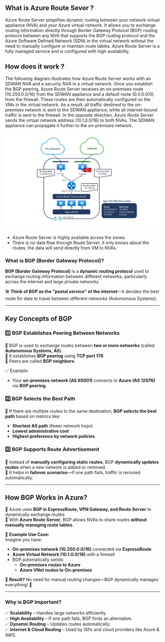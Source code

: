 ## What is Azure Route Sever ?

Azure Route Server simplifies dynamic routing between your network virtual appliance (NVA) and your Azure virtual network. It allows you to exchange routing information directly through Border Gateway Protocol (BGP) routing protocol between any NVA that supports the BGP routing protocol and the Azure Software Defined Network (SDN) in the virtual network without the need to manually configure or maintain route tables. Azure Route Server is a fully managed service and is configured with high availability.

## How does it work ?

The following diagram illustrates how Azure Route Server works with an SDWAN NVA and a security NVA in a virtual network. Once you establish the BGP peering, Azure Route Server receives an on-premises route (10.250.0.0/16) from the SDWAN appliance and a default route (0.0.0.0/0) from the firewall. These routes are then automatically configured on the VMs in the virtual network. As a result, all traffic destined to the on-premises network is sent to the SDWAN appliance, while all internet-bound traffic is sent to the firewall. In the opposite direction, Azure Route Server sends the virtual network address (10.1.0.0/16) to both NVAs. The SDWAN appliance can propagate it further to the on-premises network.

![Image Missing](./Images/route-server-overview.png)

- Azure Route Server is highly available across the zones.
- There is no data flow thorugh Route Server, it only knows about the routes, the data will send directly from VM to NVAs.

### **What is BGP (Border Gateway Protocol)?**

**BGP (Border Gateway Protocol)** is a **dynamic routing protocol** used to exchange routing information between different networks, particularly across the internet and large private networks.

🛠 **Think of BGP as the "postal service" of the internet**—it decides the best route for data to travel between different networks (Autonomous Systems).

---

## **Key Concepts of BGP**

### **1️⃣ BGP Establishes Peering Between Networks**

🔹 BGP is used to exchange routes between **two or more networks** (called **Autonomous Systems, AS**).  
🔹 It establishes **BGP peering** using **TCP port 179**.  
🔹 Peers are called **BGP neighbors**.

✅ Example:

- Your **on-premises network (AS 65001)** connects to **Azure (AS 12076)** via **BGP peering**.

### **2️⃣ BGP Selects the Best Path**

🔹 If there are multiple routes to the same destination, **BGP selects the best path** based on metrics like:

- **Shortest AS path** (fewer network hops)
- **Lowest administrative cost**
- **Highest preference by network policies**

### **3️⃣ BGP Supports Route Advertisement**

🔹 Instead of **manually configuring static routes**, BGP **dynamically updates routes** when a new network is added or removed.  
🔹 It helps in **failover scenarios**—if one path fails, traffic is rerouted automatically.

---

## **How BGP Works in Azure?**

🔹 Azure uses **BGP in ExpressRoute, VPN Gateway, and Route Server** to dynamically exchange routes.  
🔹 With **Azure Route Server**, BGP allows NVAs to share routes **without manually managing route tables**.

📌 **Example Use Case:**  
Imagine you have:

- **On-premises network (10.250.0.0/16)** connected via **ExpressRoute**
- **Azure Virtual Network (10.1.0.0/16)** with a firewall
- BGP automatically sends:
  - **On-premises routes to Azure**
  - **Azure VNet routes to On-premises**

🔹 **Result?** No need for manual routing changes—BGP dynamically manages everything! 🚀

---

### **Why is BGP Important?**

✅ **Scalability** – Handles large networks efficiently.  
✅ **High Availability** – If one path fails, BGP finds an alternative.  
✅ **Dynamic Routing** – Updates routes automatically.  
✅ **Internet & Cloud Routing** – Used by ISPs and cloud providers like Azure & AWS.
